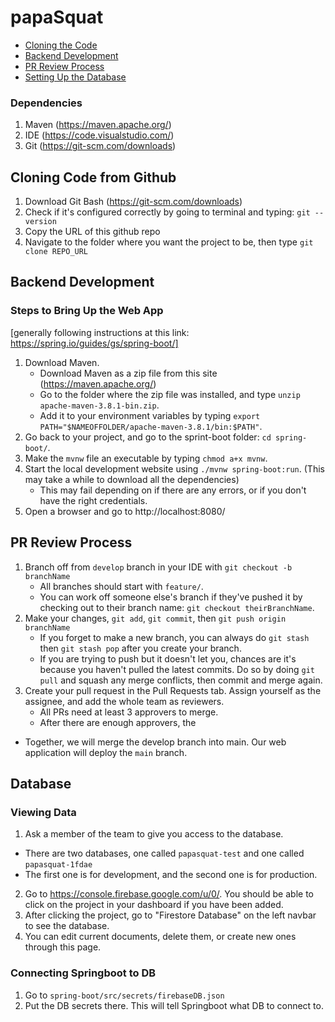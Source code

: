 # papaSquat

- [Cloning the Code](#cloning-code-from-github)
- [Backend Development](#backend-development)
- [PR Review Process](#pr-review-process)
- [Setting Up the Database](#database)

### Dependencies ###
1. Maven (https://maven.apache.org/)
2. IDE (https://code.visualstudio.com/)
3. Git (https://git-scm.com/downloads)

## Cloning Code from Github ##
1. Download Git Bash (https://git-scm.com/downloads)
2. Check if it's configured correctly by going to terminal and typing: `git --version`
3. Copy the URL of this github repo
4. Navigate to the folder where you want the project to be, then type `git clone REPO_URL`

## Backend Development ##
### Steps to Bring Up the Web App ###
[generally following instructions at this link: https://spring.io/guides/gs/spring-boot/]
1. Download Maven.
    - Download Maven as a zip file from this site (https://maven.apache.org/)
    - Go to the folder where the zip file was installed, and type `unzip apache-maven-3.8.1-bin.zip`.
    - Add it to your environment variables by typing `export PATH="$NAMEOFFOLDER/apache-maven-3.8.1/bin:$PATH"`.
2. Go back to your project, and go to the sprint-boot folder: `cd spring-boot/`.
3. Make the `mvnw` file an executable by typing `chmod a+x mvnw`.
4. Start the local development website using `./mvnw spring-boot:run`. (This may take a while to download all the dependencies)
    - This may fail depending on if there are any errors, or if you don't have the right credentials.
5. Open a browser and go to http://localhost:8080/

## PR Review Process ##
1. Branch off from `develop` branch in your IDE with `git checkout -b branchName`
    - All branches should start with `feature/`.
    - You can work off someone else's branch if they've pushed it by checking out to their branch name: `git checkout theirBranchName`.
2. Make your changes, `git add`, `git commit`, then `git push origin branchName`
    - If you forget to make a new branch, you can always do `git stash` then `git stash pop` after you create your branch.
    - If you are trying to push but it doesn't let you, chances are it's because you haven't pulled the latest commits. Do so by doing `git pull` and squash any merge conflicts, then commit and merge again. 
4. Create your pull request in the Pull Requests tab. Assign yourself as the assignee, and add the whole team as reviewers.
    - All PRs need at least 3 approvers to merge.
    - After there are enough approvers, the 

- Together, we will merge the develop branch into main. Our web application will deploy the `main` branch.

## Database ##
### Viewing Data ###
1. Ask a member of the team to give you access to the database.
  - There are two databases, one called `papasquat-test` and one called `papasquat-1fdae`
  - The first one is for development, and the second one is for production.
2. Go to https://console.firebase.google.com/u/0/. You should be able to click on the project in your dashboard if you have been added. 
3. After clicking the project, go to "Firestore Database" on the left navbar to see the database. 
4. You can edit current documents, delete them, or create new ones through this page.

### Connecting Springboot to DB ###
1. Go to `spring-boot/src/secrets/firebaseDB.json`
2. Put the DB secrets there. This will tell Springboot what DB to connect to.

